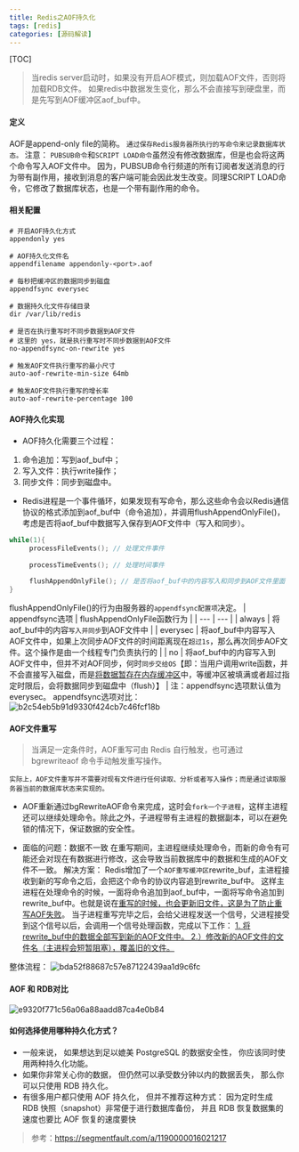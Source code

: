 ```yaml
---
title: Redis之AOF持久化
tags: [redis]   
categories: [源码解读]
---
```


[TOC]
> 当redis server启动时，如果没有开启AOF模式，则加载AOF文件，否则将加载RDB文件。
如果redis中数据发生变化，那么不会直接写到硬盘里，而是先写到AOF缓冲区aof_buf中。

#### 定义
AOF是append-only file的简称。
`通过保存Redis服务器所执行的写命令来记录数据库状态。`
注意：
`PUBSUB命令`和`SCRIPT LOAD命令`虽然没有修改数据库，但是也会将这两个命令写入AOF文件中。
因为，PUBSUB命令行频道的所有订阅者发送消息的行为带有副作用，接收到消息的客户端可能会因此发生改变。同理SCRIPT LOAD命令，它修改了数据库状态，也是一个带有副作用的命令。


#### 相关配置
```
# 开启AOF持久化方式
appendonly yes

# AOF持久化文件名
appendfilename appendonly-<port>.aof

# 每秒把缓冲区的数据同步到磁盘
appendfsync everysec

# 数据持久化文件存储目录
dir /var/lib/redis

# 是否在执行重写时不同步数据到AOF文件
# 这里的 yes，就是执行重写时不同步数据到AOF文件
no-appendfsync-on-rewrite yes

# 触发AOF文件执行重写的最小尺寸
auto-aof-rewrite-min-size 64mb

# 触发AOF文件执行重写的增长率
auto-aof-rewrite-percentage 100
```

#### AOF持久化实现
- AOF持久化需要三个过程：
1. 命令追加：写到aof_buf中；
2. 写入文件：执行write操作；
3. 同步文件：同步到磁盘中。

- Redis进程是一个事件循环，如果发现有写命令，那么这些命令会以Redis通信协议的格式添加到aof_buf中（命令追加），并调用flushAppendOnlyFile()，考虑是否将aof_buf中数据写入保存到AOF文件中（写入和同步）。
``` c
while(1){
     processFileEvents(); // 处理文件事件
     
     processTimeEvents(); // 处理时间事件
    
     flushAppendOnlyFile(); // 是否将aof_buf中的内容写入和同步到AOF文件里面
}
```
flushAppendOnlyFile()的行为由服务器的`appendfsync配置项`决定。
| appendfsync选项 | flushAppendOnlyFile函数行为 |
| --- | --- |
| always | 将aof_buf中的内容`写入并同步`到AOF文件中 |
| everysec | 将aof_buf中内容写入AOF文件中，如果上次同步AOF文件的时间距离现在`超过1s`，那么再次同步AOF文件。这个操作是由一个线程专门负责执行的 |
| no | 将aof_buf中的内容写入到AOF文件中，但并不对AOF同步，何时`同步交给OS`【即：当用户调用write函数，并不会直接写入磁盘，而是<u>将数据暂存在内存缓冲区</u>中，等缓冲区被填满或者超过指定时限后，会将数据同步到磁盘中（flush）】 |
注：appendfsync选项默认值为everysec。
appendfsync选项对比：
![b2c54eb5b91d9330f424cb7c46fcf18b](Redis之AOF持久化.resources/09E7475D-D476-432F-8141-6B3CB9415E8C.png)
 
#### AOF文件重写
> 当满足一定条件时，AOF重写可由 Redis 自行触发，也可通过bgrewriteaof 命令手动触发重写操作。

`实际上，AOF文件重写并不需要对现有文件进行任何读取、分析或者写入操作；而是通过读取服务器当前的数据库状态来实现的。`

- AOF重新通过bgRewriteAOF命令来完成，这时会`fork一个子进程`，这样主进程还可以继续处理命令。除此之外，子进程带有主进程的数据副本，可以在避免锁的情况下，保证数据的安全性。

- 面临的问题：数据不一致
在重写期间，主进程继续处理命令，而新的命令有可能还会对现在有数据进行修改，这会导致当前数据库中的数据和生成的AOF文件不一致。
解决方案：
Redis增加了一个`AOF重写缓冲区`rewrite_buf，主进程接收到新的写命令之后，会把这个命令的协议内容追到rewrite_buf中。
这样主进程在处理命令的时候，一面将命令追加到aof_buf中，一面将写命令追加到rewrite_buf中。也就是说在<u>重写的时候，也会更新旧文件，这是为了防止重写AOF失败</u>。
当子进程重写完毕之后，会给父进程发送一个信号，父进程接受到这个信号以后，会调用一个信号处理函数，完成以下工作：
<u>1. 将rewrite_buf中的数据全部写到新的AOF文件中。
2.）修改新的AOF文件的文件名（主进程会短暂阻塞），覆盖旧的文件。</u>

整体流程：
![bda52f88687c57e87122439aa1d9c6fc](Redis之AOF持久化.resources/95A91F9D-062A-48FC-96A3-E65D4146D999.jpg)

#### AOF 和 RDB对比
![e9320f771c56a06a88aadd87ca4e0b84](Redis之AOF持久化.resources/D6992DF7-76F1-48A0-BD93-27BC384788AA.png)
#### 如何选择使用哪种持久化方式？
- 一般来说， 如果想达到足以媲美 PostgreSQL 的数据安全性， 你应该同时使用两种持久化功能。
- 如果你非常关心你的数据， 但仍然可以承受数分钟以内的数据丢失， 那么你可以只使用 RDB 持久化。
- 有很多用户都只使用 AOF 持久化， 但并不推荐这种方式： 因为定时生成 RDB 快照（snapshot）非常便于进行数据库备份， 并且 RDB 恢复数据集的速度也要比 AOF 恢复的速度要快


> 参考：https://segmentfault.com/a/1190000016021217

